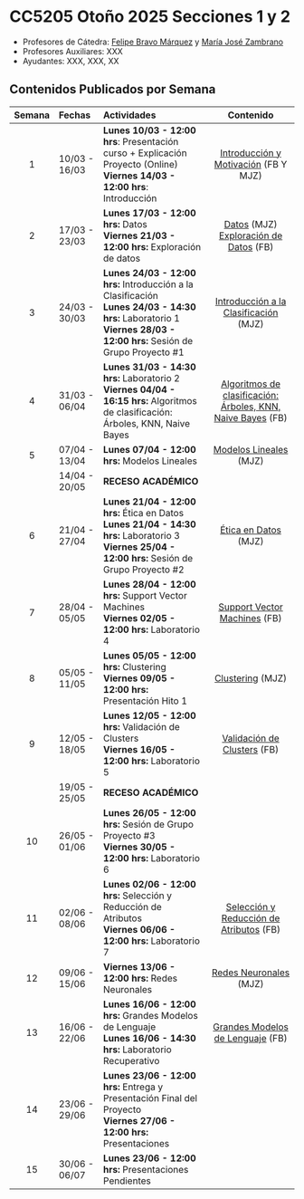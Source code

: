 # CC5205 Otoño 2025 Secciones 1 y 2

* Profesores de Cátedra: [Felipe Bravo Márquez](https://felipebravom.com/)  y [María José Zambrano](https://www.linkedin.com/in/mj-zambrano-burrows)
* Profesores Auxiliares: XXX
* Ayudantes: XXX, XXX, XX

## Contenidos Publicados por Semana

| Semana | Fechas        | Actividades                                                  |                          Contenido                           |
| :----: | :------------ | :----------------------------------------------------------- | :----------------------------------------------------------: |
|   1    | 10/03 - 16/03 | **Lunes 10/03 - 12:00 hrs**: Presentación curso + Explicación Proyecto (Online) <br/>**Viernes 14/03 - 12:00 hrs**: Introducción | [Introducción y Motivación](https://docs.google.com/presentation/d/1zRuJ1TV4PN5RlrFawlbgGtGmmCorKC5hTn_6ZOhBhmE/edit?usp=sharing) (FB Y MJZ) |
|   2    | 17/03 - 23/03 | **Lunes 17/03 - 12:00 hrs:** Datos <br/> **Viernes 21/03 - 12:00 hrs:** Exploración de datos  <br/> | [Datos](https://docs.google.com/presentation/d/1LluD0OpY3OS9uSgIG7E0cRR8WeVy4A46WmHYERgnqlI/edit?usp=sharing) (MJZ)</br> [Exploración de Datos](https://docs.google.com/presentation/d/16pOVrrTo_4mHuGNVA_z95vFtgc_zkbd2nN3JBeis4fE/edit?usp=drive_link) (FB) |
|   3    | 24/03 - 30/03 | **Lunes 24/03 - 12:00 hrs:** Introducción a la Clasificación <br/> **Lunes 24/03 - 14:30 hrs:** Laboratorio 1 <br />**Viernes 28/03 - 12:00 hrs:** Sesión de Grupo Proyecto #1 | [Introducción a la Clasificación](https://docs.google.com/presentation/d/1LQACwkAg4EKFXtt3Qp-3Y3ay-LA8HXtZ4H5kU_Oo1FM/edit?usp=drive_link) (MJZ) |
|   4    | 31/03 - 06/04 | **Lunes 31/03 - 14:30 hrs:** Laboratorio 2 <br/>**Viernes 04/04 - 16:15 hrs:** Algoritmos de clasificación: Árboles, KNN, Naive Bayes | [Algoritmos de clasificación: Árboles, KNN, Naive Bayes](https://docs.google.com/presentation/d/1_fQRS2SJ4YbhAsCfdPQ2kTK9FpUm5Gi67VD6SMBlDFs/edit?usp=sharing) (FB) |
|   5    | 07/04 - 13/04 | **Lunes 07/04 - 12:00 hrs:** Modelos Lineales<br/>           | [Modelos Lineales](https://docs.google.com/presentation/d/1jALKFpQuO2BYJLyDZLW_Zyd6ezwDF0IVpDGc5MCzf88/edit?usp=drive_link) (MJZ) |
|        | 14/04 - 20/05 | **RECESO ACADÉMICO**                                         |                                                              |
|   6    | 21/04 - 27/04 | **Lunes 21/04 - 12:00 hrs:** Ética en Datos <br/>**Lunes 21/04 - 14:30 hrs:** Laboratorio 3<br/>**Viernes 25/04 - 12:00 hrs:** Sesión de Grupo Proyecto #2 | [Ética en Datos](https://docs.google.com/presentation/d/1dqH-EC7Th1dInc1cU6qnqq4y-BKs_GdPRndzFbik0dI/edit?usp=sharing) (MJZ) |
|   7    | 28/04 - 05/05 | **Lunes 28/04 - 12:00 hrs:** Support Vector Machines<br/>**Viernes 02/05 - 12:00 hrs:** Laboratorio 4 | [Support Vector Machines](https://docs.google.com/presentation/d/1LXNL3rfG3JhoYeA5ApF1KNSVPbGCjC5zInrl2C3IG-c/edit?usp=drive_link) (FB) |
|   8    | 05/05 - 11/05 | **Lunes 05/05 - 12:00 hrs:** Clustering<br/>**Viernes 09/05 - 12:00 hrs:** Presentación Hito 1 | [Clustering](https://docs.google.com/presentation/d/1V1ftUsuiHfdErWeXKWBUP6pOG4DrFWSE3_Af8ULNRcs/edit?usp=drive_link) (MJZ) |
|   9    | 12/05 - 18/05 | **Lunes 12/05 - 12:00 hrs:** Validación de Clusters  <br/>**Viernes 16/05 - 12:00 hrs:** Laboratorio 5 | [Validación de Clusters](https://docs.google.com/presentation/d/137sQ5C68NTj-XMbqYwQSnJ8kCEYqRxAmAhwJQRy6bzU/edit?usp=sharing) (FB) |
|        | 19/05 - 25/05 | **RECESO ACADÉMICO**                                         |                                                              |
|   10   | 26/05 - 01/06 | **Lunes 26/05 - 12:00 hrs:** Sesión de Grupo Proyecto #3 <br/>**Viernes 30/05 - 12:00 hrs:** Laboratorio 6 |                                                              |
|   11   | 02/06 - 08/06 | **Lunes 02/06 - 12:00 hrs:** Selección y Reducción de Atributos <br/>**Viernes 06/06 - 12:00 hrs:** Laboratorio 7 | [Selección y Reducción de Atributos](https://docs.google.com/presentation/d/1O1hUXQhp8GTPErEhFbpzAempHFVOq6ic8XND4_NgQNw/edit?usp=drive_link) (FB) |
|   12   | 09/06 - 15/06 | **Viernes 13/06 - 12:00 hrs:** Redes Neuronales <br/>        | [Redes Neuronales](https://docs.google.com/presentation/d/1dwRjIucIjHSd5WXzC5KtU1IRQ41ohcT9D3P1JTf4ABI/edit?usp=sharing) (MJZ) |
|   13   | 16/06 - 22/06 | **Lunes 16/06 - 12:00 hrs:** Grandes Modelos de Lenguaje<br/>**Lunes 16/06 - 14:30 hrs:** Laboratorio Recuperativo | [Grandes Modelos de Lenguaje](https://docs.google.com/presentation/d/1t8cjmVu4xdSg6197XaOsC2YZIzH7oy4tMl-Yhc6dnHk/edit?usp=drive_link) (FB) |
|   14   | 23/06 - 29/06 | **Lunes 23/06 - 12:00 hrs:** Entrega y Presentación Final del Proyecto <br/>**Viernes 27/06 - 12:00 hrs:** Presentaciones |                                                              |
|   15   | 30/06 - 06/07 | **Lunes 23/06 - 12:00 hrs:** Presentaciones Pendientes <br/> |                                                              |
